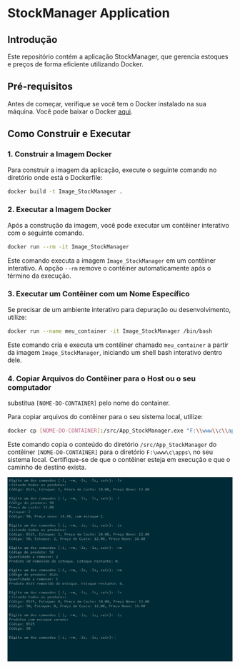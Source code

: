 # StockManager Application

## Introdução
Este repositório contém a aplicação StockManager, que gerencia estoques e preços de forma eficiente utilizando Docker.

## Pré-requisitos
Antes de começar, verifique se você tem o Docker instalado na sua máquina. Você pode baixar o Docker [aqui](https://www.docker.com/products/docker-desktop).

## Como Construir e Executar

### 1. Construir a Imagem Docker
Para construir a imagem da aplicação, execute o seguinte comando no diretório onde está o Dockerfile:

```bash
docker build -t Image_StockManager .
```
### 2. Executar a Imagem Docker
Após a construção da imagem, você pode executar um contêiner interativo com o seguinte comando.
```bash
docker run --rm -it Image_StockManager
```
Este comando executa a imagem ```Image_StockManager``` em um contêiner interativo. A opção ```--rm``` remove o contêiner automaticamente após o término da execução.

### 3. Executar um Contêiner com um Nome Específico
Se precisar de um ambiente interativo para depuração ou desenvolvimento, utilize: 
``` bash
docker run --name meu_container -it Image_StockManager /bin/bash
```
Este comando cria e executa um contêiner chamado ``` meu_container ``` a partir da imagem ``` Image_StockManager ```, iniciando um shell bash interativo dentro dele.

### 4.  Copiar Arquivos do Contêiner para o Host ou o seu computador
substitua ``` [NOME-DO-CONTAINER] ``` pelo nome do container.

Para copiar arquivos do contêiner para o seu sistema local, utilize:
``` bash
docker cp [NOME-DO-CONTAINER]:/src/App_StockManager.exe "F:\\www\\c\\apps\\"

```
Este comando copia o conteúdo do diretório ``` /src/App_StockManager ``` do contêiner ``` [NOME-DO-CONTAINER] ``` para o diretório ``` F:\www\c\apps\ ``` no seu sistema local. Certifique-se de que o contêiner esteja em execução e que o caminho de destino exista.

<div>
    <img src="./src/public/readme.png" alt="StockManager" style="max-width: 100%; height: auto;">
</div>
